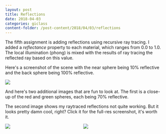 ```yaml
---
layout: post
title: Reflections
date: 2018-04-03
categories: giclass
content-folder: /post-content/2018/04/03/reflections
---
```


<style type="text/css">
  .halfimg {
    display: inline-block;
    width: 50%;
  }
</style>

The fifth assignment is adding reflections using recursive ray tracing. I added
a *reflectance* property to each material, which ranges from 0.0 to 1.0. The
local illumination (phong) is mixed with the results of ray tracing the
reflected ray based on this value.

Here's a screenshot of the scene with the near sphere being 10% reflective and
the back sphere being 100% reflective.

<a href="{{page.content-folder}}/reflections.png">
  <img src="{{page.content-folder}}/reflections.png" />
</a>

And here's two additional images that are fun to look at. The first is a
close-up of the red and green spheres, each being 70% reflective.

The second image shows my raytraced reflections not quite working. But it
looks pretty damn cool, right? Click it for the full-res screenshot, it's worth
it.

<a class="halfimg" href="{{page.content-folder}}/both_reflective.png">
  <img src="{{page.content-folder}}/both_reflective.png" />
</a><a class="halfimg" href="{{page.content-folder}}/oh_my.png">
  <img src="{{page.content-folder}}/oh_my.png" />
</a>

